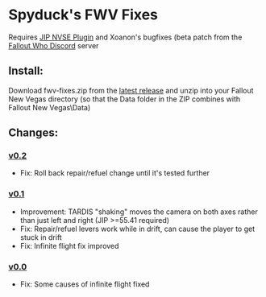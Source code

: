 # Spyduck's FWV Fixes

Requires [JIP NVSE Plugin](https://www.nexusmods.com/newvegas/mods/58277) and Xoanon's bugfixes (beta patch from the [Fallout Who Discord](https://discordapp.com/invite/wUXCzQY) server

## Install:
Download fwv-fixes.zip from the [latest release](https://github.com/Spyduck/fwv-fixes/releases/tag/v0.1) and unzip into your Fallout New Vegas directory (so that the Data folder in the ZIP combines with Fallout New Vegas\Data)

## Changes:

### [v0.2](https://github.com/Spyduck/fwv-fixes/releases/tag/v0.2)
- Fix: Roll back repair/refuel change until it's tested further

### [v0.1](https://github.com/Spyduck/fwv-fixes/releases/tag/v0.1)
- Improvement: TARDIS "shaking" moves the camera on both axes rather than just left and right (JIP >=55.41 required)
- Fix: Repair/refuel levers work while in drift, can cause the player to get stuck in drift
- Fix: Infinite flight fix improved

### [v0.0](https://github.com/Spyduck/fwv-fixes/releases/tag/v0.0)
- Fix: Some causes of infinite flight fixed
